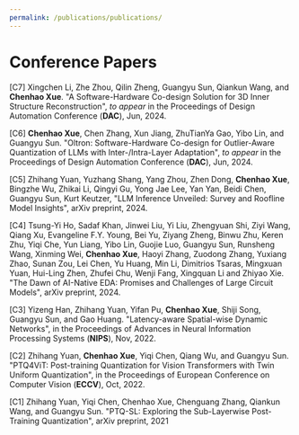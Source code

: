 ```yaml
---
permalink: /publications/publications/
---
```


# Conference Papers

[C7] Xingchen Li, Zhe Zhou, Qilin Zheng, Guangyu Sun, Qiankun Wang, and **Chenhao Xue**. "A Software-Hardware Co-design Solution for 3D Inner Structure Reconstruction", *to appear* in the Proceedings of Design Automation Conference (**DAC**), Jun, 2024.

[C6] **Chenhao Xue**, Chen Zhang, Xun Jiang, ZhuTianYa Gao, Yibo Lin, and Guangyu Sun. "Oltron: Software-Hardware Co-design for Outlier-Aware Quantization of LLMs with Inter-/Intra-Layer Adaptation", *to appear* in the Proceedings of Design Automation Conference (**DAC**), Jun, 2024.

[C5] Zhihang Yuan, Yuzhang Shang, Yang Zhou, Zhen Dong, **Chenhao Xue**, Bingzhe Wu, Zhikai Li, Qingyi Gu, Yong Jae Lee, Yan Yan, Beidi Chen, Guangyu Sun, Kurt Keutzer, "LLM Inference Unveiled: Survey and Roofline Model Insights", arXiv preprint, 2024.

[C4] Tsung-Yi Ho, Sadaf Khan, Jinwei Liu, Yi Liu, Zhengyuan Shi, Ziyi Wang, Qiang Xu, Evangeline F.Y. Young, Bei Yu, Ziyang Zheng, Binwu Zhu, Keren Zhu, Yiqi Che, Yun Liang, Yibo Lin, Guojie Luo, Guangyu Sun, Runsheng Wang, Xinming Wei, **Chenhao Xue**, Haoyi Zhang, Zuodong Zhang, Yuxiang Zhao, Sunan Zou, Lei Chen, Yu Huang, Min Li, Dimitrios Tsaras, Mingxuan Yuan, Hui-Ling Zhen, Zhufei Chu, Wenji Fang, Xingquan Li and Zhiyao Xie. "The Dawn of AI-Native EDA: Promises and Challenges of Large Circuit Models", arXiv preprint, 2024.

[C3] Yizeng Han, Zhihang Yuan, Yifan Pu, **Chenhao Xue**, Shiji Song, Guangyu Sun, and Gao Huang. "Latency-aware Spatial-wise Dynamic Networks", in the Proceedings of Advances in Neural Information Processing Systems (**NIPS**), Nov, 2022.

[C2] Zhihang Yuan, **Chenhao Xue**, Yiqi Chen, Qiang Wu, and Guangyu Sun. "PTQ4ViT: Post-training Quantization for Vision Transformers with Twin Uniform Quantization", in the Proceedings of European Conference on Computer Vision (**ECCV**), Oct, 2022.

[C1] Zhihang Yuan, Yiqi Chen, Chenhao Xue, Chenguang Zhang, Qiankun Wang, and Guangyu Sun. "PTQ-SL: Exploring the Sub-Layerwise Post-Training Quantization", arXiv preprint, 2021